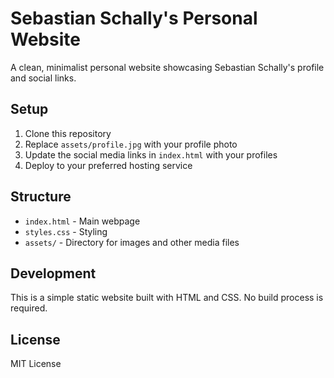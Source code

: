 # Sebastian Schally's Personal Website

A clean, minimalist personal website showcasing Sebastian Schally's profile and social links.

## Setup

1. Clone this repository
2. Replace `assets/profile.jpg` with your profile photo
3. Update the social media links in `index.html` with your profiles
4. Deploy to your preferred hosting service

## Structure

- `index.html` - Main webpage
- `styles.css` - Styling
- `assets/` - Directory for images and other media files

## Development

This is a simple static website built with HTML and CSS. No build process is required.

## License

MIT License 